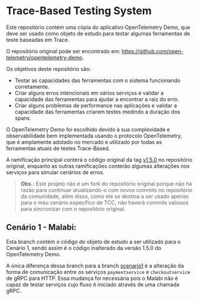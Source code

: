 # Trace-Based Testing System

Este repositório contém uma cópia do aplicativo OpenTelemetry Demo, que deve ser usado como objeto de estudo para testar algumas ferramentas de teste baseadas em Trace.

O repositório original pode ser encontrado em: https://github.com/open-telemetry/opentelemetry-demo.

Os objetivos deste repositório são:

- Testar as capacidades das ferramentas com o sistema funcionando corretamente.
- Criar alguns erros intencionais em vários serviços e validar a capacidade das ferramentas para ajudar a encontrar a raiz do erro.
- Criar alguns problemas de performance nas aplicações e validar a capacidade das ferramentas criarem testes medindo a duração dos spans.

O OpenTelemetry Demo foi escolhido devido à sua complexidade e observabilidade bem implementada usando o protocolo OpenTelemetry, que é amplamente adotado no mercado e utilizado por todas as ferramentas atuais de testes Trace-Based.

A ramificação principal conterá o código original da tag [v1.5.0](https://github.com/open-telemetry/opentelemetry-demo/tree/1.5.0) no repositório original, enquanto as outras ramificações conterão algumas alterações nos serviços para simular cenários de erros.

> **Obs.:** Este projeto não é um fork do repositório original porque não há razão para continuar atualizando-o com novos commits no repositório da comunidade, além disso, como ele se destina a ser usado apenas para o meu cenário específico de TCC, não haverá commits valiosos para sincronizar com o repositório original.

## Cenário 1 - Malabi:

Esta branch contém o código do objeto de estudo a ser utilizado para o Cenário 1, sendo assim é o código inalterado da versão 1.5.0 do OpenTelemetry Demo.

A única diferença dessa branch para a branch [scenario1](https://github.com/GabrielFVieira/tbt-system/tree/scenario1) é a alteração da forma de comunicação entre os serviços `paymentservice` e `checkoutservice` de gRPC para HTTP. Essa mudança foi necessária pois o Malabi não é capaz de testar serviços cujo fluxo é iniciado através de uma chamada gRPC.
